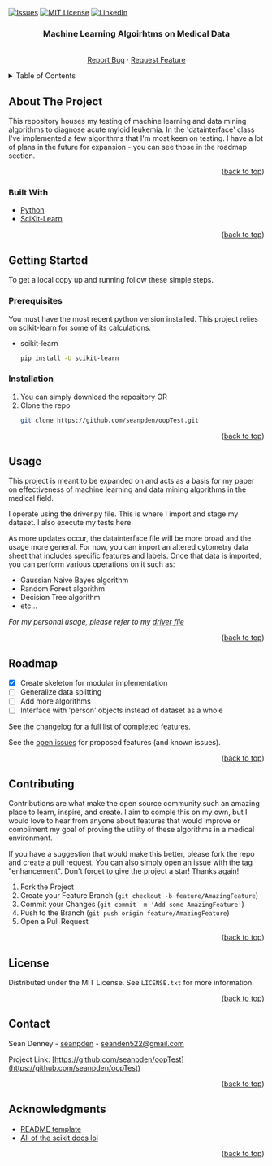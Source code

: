 <div id="top"></div>

<!-- PROJECT SHIELDS -->
<!--
*** See the bottom of this document for the declaration of the reference variables
*** https://www.markdownguide.org/basic-syntax/#reference-style-links
-->

[![Issues][issues-shield]][issues-url]
[![MIT License][license-shield]][license-url]
[![LinkedIn][linkedin-shield]][linkedin-url]



<!-- Title -->
<h3 align="center">Machine Learning Algoirhtms on Medical Data</h3>

  <p align="center">
    <br />
    <a href="https://github.com/seanpden/oopTest/issues">Report Bug</a>
    ·
    <a href="https://github.com/seanpden/oopTest/issues">Request Feature</a>
  </p>
</div>



<!-- TABLE OF CONTENTS -->
<details>
  <summary>Table of Contents</summary>
  <ol>
    <li>
      <a href="#about-the-project">About The Project</a>
      <ul>
        <li><a href="#built-with">Built With</a></li>
      </ul>
    </li>
    <li>
      <a href="#getting-started">Getting Started</a>
      <ul>
        <li><a href="#prerequisites">Prerequisites</a></li>
        <li><a href="#installation">Installation</a></li>
      </ul>
    </li>
    <li><a href="#usage">Usage</a></li>
    <li><a href="#roadmap">Roadmap</a></li>
    <li><a href="#contributing">Contributing</a></li>
    <li><a href="#license">License</a></li>
    <li><a href="#contact">Contact</a></li>
    <li><a href="#acknowledgments">Acknowledgments</a></li>
  </ol>
</details>



<!-- ABOUT THE PROJECT -->
## About The Project

<!-- [![Product Name Screen Shot][product-screenshot]](https://example.com) -->

This repository houses my testing of machine learning and data mining algorithms to diagnose acute myloid leukemia. In the 'datainterface' class I've implemented a few algorithms that I'm most keen on testing. I have a lot of plans in the future for expansion - you can see those in the roadmap section.

<p align="right">(<a href="#top">back to top</a>)</p>



### Built With

* [Python](https://www.python.org/)
* [SciKit-Learn](https://scikit-learn.org/)

<p align="right">(<a href="#top">back to top</a>)</p>



<!-- GETTING STARTED -->
## Getting Started

To get a local copy up and running follow these simple steps.

### Prerequisites

You must have the most recent python version installed. This project relies on scikit-learn for some of its calculations.
* scikit-learn
  ```sh
  pip install -U scikit-learn
  ```

### Installation

1. You can simply download the repository OR
2. Clone the repo
   ```sh
   git clone https://github.com/seanpden/oopTest.git
   ```

<p align="right">(<a href="#top">back to top</a>)</p>



<!-- USAGE EXAMPLES -->
## Usage

This project is meant to be expanded on and acts as a basis for my paper on effectiveness of machine learning and data mining algorithms in the medical field. 

I operate using the driver.py file. This is where I import and stage my dataset. I also execute my tests here. 

As more updates occur, the datainterface file will be more broad and the usage more general. For now, you can import an altered cytometry data sheet that includes specific features and labels. Once that data is imported, you can perform various operations on it such as:
* Gaussian Naive Bayes algorithm
* Random Forest algorithm
* Decision Tree algorithm
* etc...

_For my personal usage, please refer to my [driver file](https://github.com/seanpden/oopTest/blob/master/driver.py)_

<p align="right">(<a href="#top">back to top</a>)</p>



<!-- ROADMAP -->
## Roadmap

- [X] Create skeleton for modular implementation
- [ ] Generalize data splitting
- [ ] Add more algorithms
- [ ] Interface with 'person' objects instead of dataset as a whole

See the [changelog](https://github.com/seanpden/oopTest/CHANGELOG.md) for a full list of completed features.

See the [open issues](https://github.com/seanpden/oopTest/issues) for proposed features (and known issues).

<p align="right">(<a href="#top">back to top</a>)</p>



<!-- CONTRIBUTING -->
## Contributing

Contributions are what make the open source community such an amazing place to learn, inspire, and create. I aim to comple this on my own, but I would love to hear from anyone about features that would improve or compliment my goal of proving the utility of these algorithms in a medical environment.

If you have a suggestion that would make this better, please fork the repo and create a pull request. You can also simply open an issue with the tag "enhancement".
Don't forget to give the project a star! Thanks again!

1. Fork the Project
2. Create your Feature Branch (`git checkout -b feature/AmazingFeature`)
3. Commit your Changes (`git commit -m 'Add some AmazingFeature'`)
4. Push to the Branch (`git push origin feature/AmazingFeature`)
5. Open a Pull Request

<p align="right">(<a href="#top">back to top</a>)</p>



<!-- LICENSE -->
## License

Distributed under the MIT License. See `LICENSE.txt` for more information.

<p align="right">(<a href="#top">back to top</a>)</p>



<!-- CONTACT -->
## Contact

Sean Denney - [seanpden](https://www.linkedin.com/in/seanpden/) - [seanden522@gmail.com](seanden522@gmail.com)

Project Link: [https://github.com/seanpden/oopTest](https://github.com/seanpden/oopTest)

<p align="right">(<a href="#top">back to top</a>)</p>



<!-- ACKNOWLEDGMENTS -->
## Acknowledgments

* [README template](https://github.com/othneildrew/Best-README-Template)
* [All of the scikit docs lol](https://scikit-learn.org/stable/)

<p align="right">(<a href="#top">back to top</a>)</p>



<!-- MARKDOWN LINKS & IMAGES -->
<!-- https://www.markdownguide.org/basic-syntax/#reference-style-links -->

[issues-shield]: https://img.shields.io/github/issues/seanpden/oopTest.svg?style=for-the-badge

[issues-url]: https://github.com/seanpden/oopTest/issues

[license-shield]: https://img.shields.io/github/license/seanpden/oopTest.svg?style=for-the-badge

[license-url]: https://github.com/seanpden/oopTest/blob/master/LICENSE.txt

[linkedin-shield]: https://img.shields.io/badge/-LinkedIn-black.svg?style=for-the-badge&logo=linkedin&colorB=555

[linkedin-url]: https://linkedin.com/in/seanpden